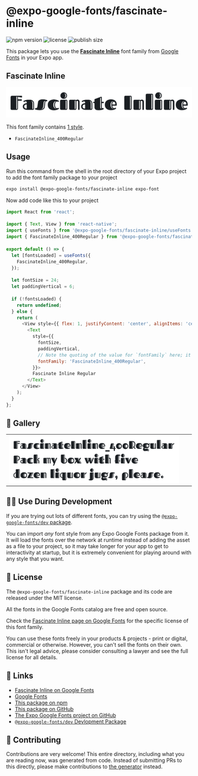 # @expo-google-fonts/fascinate-inline

![npm version](https://flat.badgen.net/npm/v/@expo-google-fonts/fascinate-inline)
![license](https://flat.badgen.net/github/license/expo/google-fonts)
![publish size](https://flat.badgen.net/packagephobia/install/@expo-google-fonts/fascinate-inline)

This package lets you use the [**Fascinate Inline**](https://fonts.google.com/specimen/Fascinate+Inline) font family from [Google Fonts](https://fonts.google.com/) in your Expo app.

## Fascinate Inline

![Fascinate Inline](./font-family.png)

This font family contains [1 style](#-gallery).

- `FascinateInline_400Regular`

## Usage

Run this command from the shell in the root directory of your Expo project to add the font family package to your project
```sh
expo install @expo-google-fonts/fascinate-inline expo-font
```

Now add code like this to your project
```js
import React from 'react';

import { Text, View } from 'react-native';
import { useFonts } from '@expo-google-fonts/fascinate-inline/useFonts';
import { FascinateInline_400Regular } from '@expo-google-fonts/fascinate-inline/400Regular';

export default () => {
  let [fontsLoaded] = useFonts({
    FascinateInline_400Regular,
  });

  let fontSize = 24;
  let paddingVertical = 6;

  if (!fontsLoaded) {
    return undefined;
  } else {
    return (
      <View style={{ flex: 1, justifyContent: 'center', alignItems: 'center' }}>
        <Text
          style={{
            fontSize,
            paddingVertical,
            // Note the quoting of the value for `fontFamily` here; it expects a string!
            fontFamily: 'FascinateInline_400Regular',
          }}>
          Fascinate Inline Regular
        </Text>
      </View>
    );
  }
};

```

## 🔡 Gallery


||||
|-|-|-|
|![FascinateInline_400Regular](.//400Regular/FascinateInline_400Regular.ttf.png)||||


## 👩‍💻 Use During Development

If you are trying out lots of different fonts, you can try using the [`@expo-google-fonts/dev` package](https://github.com/freeboub/google-fonts/tree/master/font-packages/dev#readme).

You can import *any* font style from any Expo Google Fonts package from it. It will load the fonts
over the network at runtime instead of adding the asset as a file to your project, so it may take longer
for your app to get to interactivity at startup, but it is extremely convenient
for playing around with any style that you want.

## 📖 License

The `@expo-google-fonts/fascinate-inline` package and its code are released under the MIT license.

All the fonts in the Google Fonts catalog are free and open source.

Check the [Fascinate Inline page on Google Fonts](https://fonts.google.com/specimen/Fascinate+Inline) for the specific license of this font family.

You can use these fonts freely in your products & projects - print or digital, commercial or otherwise. However, you can't sell the fonts on their own. This isn't legal advice, please consider consulting a lawyer and see the full license for all details.

## 🔗 Links

- [Fascinate Inline on Google Fonts](https://fonts.google.com/specimen/Fascinate+Inline)
- [Google Fonts](https://fonts.google.com/)
- [This package on npm](https://www.npmjs.com/package/@expo-google-fonts/fascinate-inline)
- [This package on GitHub](https://github.com/freeboub/google-fonts/tree/master/font-packages/fascinate-inline)
- [The Expo Google Fonts project on GitHub](https://github.com/freeboub/google-fonts)
- [`@expo-google-fonts/dev` Devlopment Package](https://github.com/freeboub/google-fonts/tree/master/font-packages/dev)

## 🤝 Contributing

Contributions are very welcome! This entire directory, including what you are reading now, was generated from code. Instead of submitting PRs to this directly, please make contributions to [the generator](https://github.com/freeboub/google-fonts/tree/master/packages/generator) instead.
